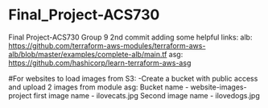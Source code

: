# Final_Project-ACS730
Final Project-ACS730
Group 9
2nd commit
adding some helpful links:
alb: https://github.com/terraform-aws-modules/terraform-aws-alb/blob/master/examples/complete-alb/main.tf
asg: https://github.com/hashicorp/learn-terraform-aws-asg

#For websites to load images from S3:
 -Create a bucket with public access and upload 2 images from module asg:
  Bucket name - 	website-images-project
  first image name - ilovecats.jpg
  Second image name - ilovedogs.jpg

